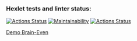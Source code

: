 ### Hexlet tests and linter status:
[![Actions Status](https://github.com/aleksandrtamrazov/php-project-lvl1/workflows/hexlet-check/badge.svg)](https://github.com/aleksandrtamrazov/php-project-lvl1/actions)
[![Maintainability](https://api.codeclimate.com/v1/badges/a99a88d28ad37a79dbf6/maintainability)](https://codeclimate.com/github/codeclimate/codeclimate/maintainability)
[![Actions Status](https://github.com/aleksandrtamrazov/php-project-lvl1/workflows/Super-Linter/badge.svg)](https://github.com/aleksandrtamrazov/php-project-lvl1/actions)

[Demo Brain-Even](https://asciinema.org/a/382895?t=5)
